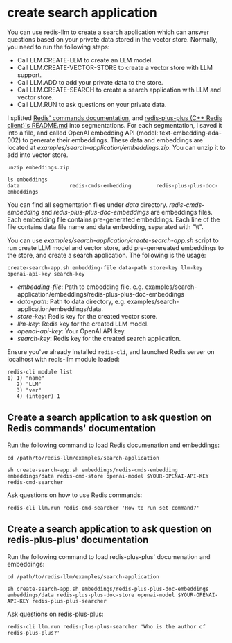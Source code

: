 # create search application

You can use redis-llm to create a search application which can answer questions based on your private data stored in the vector store. Normally, you need to run the following steps:

- Call LLM.CREATE-LLM to create an LLM model.
- Call LLM.CREATE-VECTOR-STORE to create a vector store with LLM support.
- Call LLM.ADD to add your private data to the store.
- Call LLM.CREATE-SEARCH to create a search application with LLM and vector store.
- Call LLM.RUN to ask questions on your private data.

I splitted [Redis' commands documentation](https://github.com/redis/redis-doc/tree/master/commands), and [redis-plus-plus (C++ Redis client)'s README.md](https://github.com/sewenew/redis-plus-plus/blob/master/README.md) into segmentations. For each segmentation, I saved it into a file, and called OpenAI embedding API (model: text-embedding-ada-002) to generate their embeddings. These data and embeddings are located at *examples/search-application/embeddings.zip*. You can unzip it to add into vector store.

```
unzip embeddings.zip
```

```
ls embeddings
data				redis-cmds-embedding		redis-plus-plus-doc-embeddings
```

You can find all segmentation files under *data* directory. *redis-cmds-embedding* and *redis-plus-plus-doc-embeddings* are embeddings files. Each embedding file contains pre-generated embeddings. Each line of the file contains data file name and data embedding, separated with "\t".

You can use *examples/search-application/create-search-app.sh* script to run create LLM model and vector store, add pre-genereated embeddings to the store, and create a search application. The following is the usage:

```Shell
create-search-app.sh embedding-file data-path store-key llm-key openai-api-key search-key
```

- *embedding-file*: Path to embedding file. e.g. examples/search-application/embeddings/redis-plus-plus-doc-embeddings
- *data-path*: Path to data directory, e.g. examples/search-application/embeddings/data.
- *store-key*: Redis key for the created vector store.
- *llm-key*: Redis key for the created LLM model.
- *openai-api-key*: Your OpenAI API key.
- *search-key*: Redis key for the created search application.

Ensure you've already installed `redis-cli`, and launched Redis server on localhost with redis-llm module loaded:

```
redis-cli module list
1) 1) "name"
   2) "LLM"
   3) "ver"
   4) (integer) 1
```

## Create a search application to ask question on Redis commands' documentation

Run the following command to load Redis documenation and embeddings:

```
cd /path/to/redis-llm/examples/search-application

sh create-search-app.sh embeddings/redis-cmds-embedding embeddings/data redis-cmd-store openai-model $YOUR-OPENAI-API-KEY redis-cmd-searcher
```

Ask questions on how to use Redis commands:

```
redis-cli llm.run redis-cmd-searcher 'How to run set command?'
```

## Create a search application to ask question on redis-plus-plus' documentation

Run the following command to load redis-plus-plus' documenation and embeddings:

```
cd /path/to/redis-llm/examples/search-application

sh create-search-app.sh embeddings/redis-plus-plus-doc-embeddings embeddings/data redis-plus-plus-doc-store openai-model $YOUR-OPENAI-API-KEY redis-plus-plus-searcher
```

Ask questions on redis-plus-plus:

```
redis-cli llm.run redis-plus-plus-searcher 'Who is the author of redis-plus-plus?'
```
